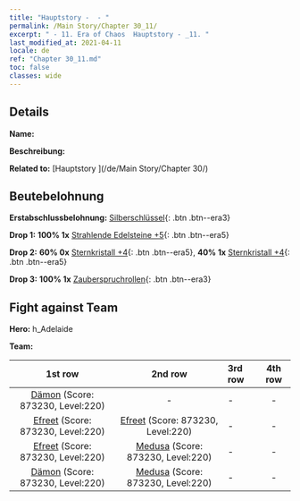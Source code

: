 ```yaml
---
title: "Hauptstory -  - "
permalink: /Main Story/Chapter 30_11/
excerpt: " - 11. Era of Chaos  Hauptstory - _11. "
last_modified_at: 2021-04-11
locale: de
ref: "Chapter 30_11.md"
toc: false
classes: wide
---
```


## Details

 **Name:** 

 **Beschreibung:** 

 **Related to:** [Hauptstory ](/de/Main Story/Chapter 30/)

## Beutebelohnung

 **Erstabschlussbelohnung:** [Silberschlüssel](/de/Items/con_693/){: .btn .btn--era3}

 **Drop 1:** **100% 1x** [Strahlende Edelsteine +5](/de/Items/mat_100/){: .btn .btn--era5}

 **Drop 2:** **60% 0x** [Sternkristall +4](/de/Items/mat_94/){: .btn .btn--era5}, **40% 1x** [Sternkristall +4](/de/Items/mat_94/){: .btn .btn--era5}

 **Drop 3:** **100% 1x** [Zauberspruchrollen](/de/Items/con_694/){: .btn .btn--era3}


## Fight against Team
 **Hero:** h_Adelaide

 **Team:**


  | 1st row | 2nd row | 3rd row | 4th row |
  |:----:|:----:|:----|:----:|
  | [Dämon](/de/units/Demon/) (Score: 873230, Level:220)  | - | - | - |
  | [Efreet](/de/units/Efreeti/) (Score: 873230, Level:220)  | [Efreet](/de/units/Efreeti/) (Score: 873230, Level:220)  | - | - |
  | [Efreet](/de/units/Efreeti/) (Score: 873230, Level:220)  | [Medusa](/de/units/Medusa/) (Score: 873230, Level:220)  | - | - |
  | [Dämon](/de/units/Demon/) (Score: 873230, Level:220)  | [Medusa](/de/units/Medusa/) (Score: 873230, Level:220)  | - | - |


